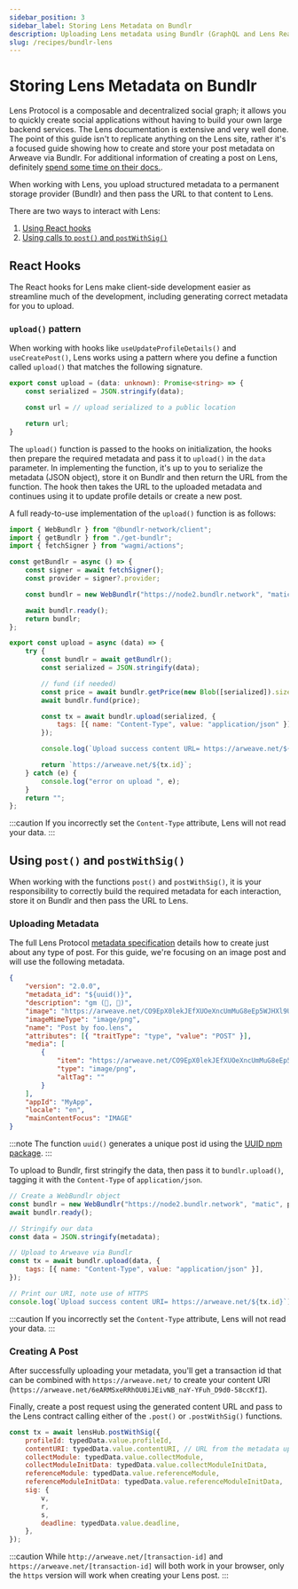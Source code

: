 ```yaml
---
sidebar_position: 3
sidebar_label: Storing Lens Metadata on Bundlr
description: Uploading Lens metadata using Bundlr (GraphQL and Lens React Hooks)
slug: /recipes/bundlr-lens
---
```


# Storing Lens Metadata on Bundlr

Lens Protocol is a composable and decentralized social graph; it allows you to quickly create social applications without having to build your own large backend services. The Lens documentation is extensive and very well done. The point of this guide isn't to replicate anything on the Lens site, rather it's a focused guide showing how to create and store your post metadata on Arweave via Bundlr. For additional information of creating a post on Lens, definitely [spend some time on their docs.](https://docs.lens.xyz/docs/create-post-typed-data).

When working with Lens, you upload structured metadata to a permanent storage provider (Bundlr) and then pass the URL to that content to Lens.

There are two ways to interact with Lens:

1. [Using React hooks](https://docs.lens.xyz/docs/sdk-react-intro)
2. [Using calls to `post()` and `postWithSig()`](https://docs.lens.xyz/docs/introduction)

## React Hooks

The React hooks for Lens make client-side development easier as streamline much of the development, including generating correct metadata for you to upload.

### `upload()` pattern

When working with hooks like `useUpdateProfileDetails()` and `useCreatePost()`, Lens works using a pattern where you define a function called `upload()` that matches the following signature.

```ts
export const upload = (data: unknown): Promise<string> => {
    const serialized = JSON.stringify(data);

    const url = // upload serialized to a public location

    return url;
}
```

The `upload()` function is passed to the hooks on initialization, the hooks then prepare the required metadata and pass it to `upload()` in the `data` parameter. In implementing the function, it's up to you to serialize the metadata (JSON object), store it on Bundlr and then return the URL from the function. The hook then takes the URL to the uploaded metadata and continues using it to update profile details or create a new post.

A full ready-to-use implementation of the `upload()` function is as follows:

```js
import { WebBundlr } from "@bundlr-network/client";
import { getBundlr } from "./get-bundlr";
import { fetchSigner } from "wagmi/actions";

const getBundlr = async () => {
	const signer = await fetchSigner();
	const provider = signer?.provider;

	const bundlr = new WebBundlr("https://node2.bundlr.network", "matic", provider);

	await bundlr.ready();
	return bundlr;
};

export const upload = async (data) => {
	try {
		const bundlr = await getBundlr();
		const serialized = JSON.stringify(data);

		// fund (if needed)
		const price = await bundlr.getPrice(new Blob([serialized]).size);
		await bundlr.fund(price);

		const tx = await bundlr.upload(serialized, {
			tags: [{ name: "Content-Type", value: "application/json" }],
		});

		console.log(`Upload success content URL= https://arweave.net/${tx.id}`);

		return `https://arweave.net/${tx.id}`;
	} catch (e) {
		console.log("error on upload ", e);
	}
	return "";
};
```

:::caution
If you incorrectly set the `Content-Type` attribute, Lens will not read your data.
:::

## Using `post()` and `postWithSig()`

When working with the functions `post()` and `postWithSig()`, it is your responsibility to correctly build the required metadata for each interaction, store it on Bundlr and then pass the URL to Lens.

### Uploading Metadata

The full Lens Protocol [metadata specification](https://docs.lens.xyz/docs/metadata-standards) details how to create just about any type of post. For this guide, we're focusing on an image post and will use the following metadata.

```json
{
	"version": "2.0.0",
	"metadata_id": "${uuid()}",
	"description": "gm (🌿, 🌿)",
	"image": "https://arweave.net/CO9EpX0lekJEfXUOeXncUmMuG8eEp5WJHXl9U9yZUYA",
	"imageMimeType": "image/png",
	"name": "Post by foo.lens",
	"attributes": [{ "traitType": "type", "value": "POST" }],
	"media": [
		{
			"item": "https://arweave.net/CO9EpX0lekJEfXUOeXncUmMuG8eEp5WJHXl9U9yZUYA",
			"type": "image/png",
			"altTag": ""
		}
	],
	"appId": "MyApp",
	"locale": "en",
	"mainContentFocus": "IMAGE"
}
```

:::note
The function `uuid()` generates a unique post id using the [UUID npm package](https://www.npmjs.com/package/uuid).
:::

To upload to Bundlr, first stringify the data, then pass it to `bundlr.upload()`, tagging it with the `Content-Type` of `application/json`.

```js
// Create a WebBundlr object
const bundlr = new WebBundlr("https://node2.bundlr.network", "matic", provider);
await bundlr.ready();

// Stringify our data
const data = JSON.stringify(metadata);

// Upload to Arweave via Bundlr
const tx = await bundlr.upload(data, {
	tags: [{ name: "Content-Type", value: "application/json" }],
});

// Print our URI, note use of HTTPS
console.log(`Upload success content URI= https://arweave.net/${tx.id}`);
```

:::caution
If you incorrectly set the `Content-Type` attribute, Lens will not read your data.
:::

### Creating A Post

After successfully uploading your metadata, you'll get a transaction id that can be combined with `https://arweave.net/` to create your content URI (`https://arweave.net/6eARMSxeRRhOU0iJEivNB_naY-YFuh_D9d0-58ccKfI`).

Finally, create a post request using the generated content URL and pass to the Lens contract calling either of the `.post()` or `.postWithSig()` functions.

```js
const tx = await lensHub.postWithSig({
	profileId: typedData.value.profileId,
	contentURI: typedData.value.contentURI, // URL from the metadata uploaded above
	collectModule: typedData.value.collectModule,
	collectModuleInitData: typedData.value.collectModuleInitData,
	referenceModule: typedData.value.referenceModule,
	referenceModuleInitData: typedData.value.referenceModuleInitData,
	sig: {
		v,
		r,
		s,
		deadline: typedData.value.deadline,
	},
});
```

:::caution
While `http://arweave.net/[transaction-id]` and `https://arweave.net/[transaction-id]` will both work in your browser, only the `https` version will work when creating your Lens post.
:::
